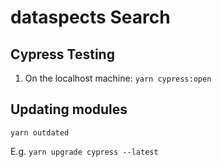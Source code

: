 # dataspects Search

## Cypress Testing

1. On the localhost machine: `yarn cypress:open`

## Updating modules

`yarn outdated`

E.g. `yarn upgrade cypress --latest`